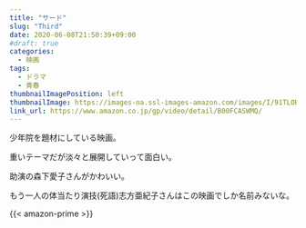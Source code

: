 ```yaml
---
title: "サード"
slug: "Third"
date: 2020-06-08T21:50:39+09:00
#draft: true
categories:
  - 映画
tags:
  - ドラマ
  - 青春
thumbnailImagePosition: left
thumbnailImage: https://images-na.ssl-images-amazon.com/images/I/91TLORjdITL._SX600_.jpg
link_url: https://www.amazon.co.jp/gp/video/detail/B00FCASWMQ/
---
```

少年院を題材にしている映画。
<!--more-->
重いテーマだが淡々と展開していって面白い。

助演の森下愛子さんがかわいい。

もう一人の体当たり演技(死語)志方亜紀子さんはこの映画でしか名前みないな。

{{< amazon-prime >}}
